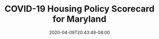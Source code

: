 ---
title: "COVID-19 Housing Policy Scorecard for Maryland"
date: 2020-04-09T20:43:49-08:00
layout: single
type: covid-policy-rankings
state_abbrev: md # use state abbreviation.
state_title: Maryland
photoCredit:
hasSubnav: true
fbImage: /images/assets/covid-eviction-policies-social.jpg
twImage: /images/assets/covid-eviction-policies-social.jpg
socialDescription: COVID-19 Housing Policy Scorecard for Maryland
description: See how Maryland ranks in our nationwide scorecard of housing policies in response to COVID-19.
url: /covid-policy-scorecard/md
aliases:
    - /covid-policy-scorecard/md
    - /covid-policy-scorecard/maryland
    - /es/covid-policy-scorecard/md
    - /es/covid-policy-scorecard/maryland
---